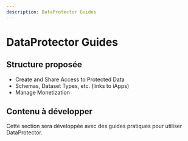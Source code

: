 ```yaml
---
description: DataProtector Guides
---
```


# DataProtector Guides

## Structure proposée

- Create and Share Access to Protected Data
- Schemas, Dataset Types, etc. (links to iApps)
- Manage Monetization

## Contenu à développer

Cette section sera développée avec des guides pratiques pour utiliser
DataProtector.
